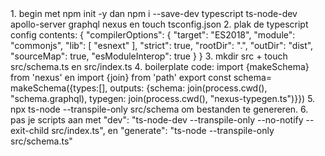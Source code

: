 <STAPPENPLAN>
1. begin met npm init -y dan npm i --save-dev typescript ts-node-dev apollo-server graphql nexus en touch tsconfig.json
2. plak de typescript config contents: 
    {
  "compilerOptions": {
    "target": "ES2018",
    "module": "commonjs",
    "lib": [
      "esnext"
    ],
    "strict": true,
    "rootDir": ".",
    "outDir": "dist",
    "sourceMap": true,
    "esModuleInterop": true
  }
}
3. mkdir src + touch src/schema.ts en src/index.ts 
4. boilerplate code: import {makeSchema} from 'nexus' en import {join} from 'path' export const schema= makeSchema({types:[], outputs:  {schema: join(process.cwd(), "schema.graphql), typegen: join(process.cwd(), "nexus-typegen.ts")}})
5. npx ts-node --transpile-only src/schema om bestanden te genereren. 
6. pas je scripts aan met     "dev": "ts-node-dev --transpile-only --no-notify --exit-child src/index.ts", en     "generate": "ts-node --transpile-only src/schema.ts" 